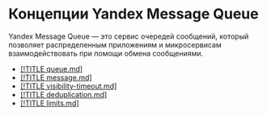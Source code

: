 # Концепции Yandex Message Queue

Yandex Message Queue — это сервис очередей сообщений, который позволяет распределенным приложениям и микросервисам взаимодействовать при помощи обмена сообщениями. 

- [[!TITLE queue.md]](queue.md)
- [[!TITLE message.md]](message.md)
- [[!TITLE visibility-timeout.md]](visibility-timeout.md)
- [[!TITLE deduplication.md]](deduplication.md)
- [[!TITLE limits.md]](limits.md)




